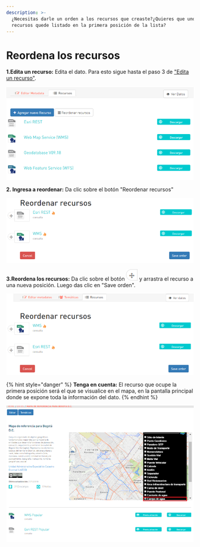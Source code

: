 ```yaml
---
description: >-
  ¿Necesitas darle un orden a los recursos que creaste?¿Quieres que uno de los
  recursos quede listado en la primera posición de la lista?
---
```


# Reordena los recursos

**1.Edita un recurso:** Edita el dato. Para esto sigue hasta el paso 3 de ["Edita un recurso"](https://datosbogota.gitbook.io/manual-usuario/agregar-un-conjunto-de-datos-o-dataset/edita-un-recurso). 

![](../.gitbook/assets/image%20%28133%29.png)

**2. Ingresa a reordenar:** Da clic sobre el botón "Reordenar recursos"

![](../.gitbook/assets/image%20%2820%29.png)

**3.Reordena los recursos:** Da clic sobre el botón ![](../.gitbook/assets/cruz.PNG) y arrastra el recurso a una nueva posición. Luego das clic en "Save orden".



![](../.gitbook/assets/image%20%28151%29.png)

{% hint style="danger" %}
**Tenga en cuenta:** El recurso que ocupe la primera posición será el que se visualice en el mapa, en la pantalla principal donde se expone toda la información del dato.
{% endhint %}

![](../.gitbook/assets/image%20%2813%29.png)

